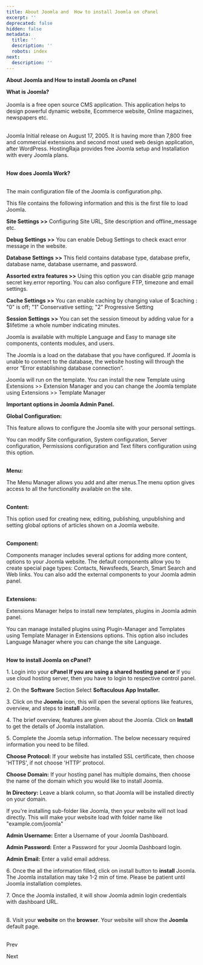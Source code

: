 ```yaml
---
title: About Joomla and  How to install Joomla on cPanel
excerpt: ''
deprecated: false
hidden: false
metadata:
  title: ''
  description: ''
  robots: index
next:
  description: ''
---
```


<div class="page-header">
</div>

<div itemprop="articleBody">
<span style={{fontSize: "xx-large"}}><strong>About Joomla and  How to install Joomla on cPanel</strong></span>
<p dir="ltr" style={{textAlign: "center"}}><strong><span style={{fontSize: "x-large"}}> </span></strong></p>
<p dir="ltr"><span style={{fontSize: "large"}}><strong><span style={{fontSize: "x-large", fontFamily: "georgia, palatino"}}>What is Joomla?</span><br /><br /></strong></span><span style={{fontSize: "large"}}>Joomla is a free open source CMS application.  This application helps to design powerful dynamic website, Ecommerce website, Online magazines, newspapers etc.<br /><br /> </span></p>
<p dir="ltr"><span style={{fontSize: "large"}}>Joomla Initial release on August 17, 2005. It is having more than 7,800 free and commercial extensions and second most used web design application, after WordPress. HostingRaja</span><span style={{fontSize: "large"}}> provides free Joomla setup and Installation with every Joomla plans.</span></p>
<p dir="ltr"><span style={{fontSize: "large"}}><br /><strong><span style={{fontSize: "x-large", fontFamily: "georgia, palatino"}}>How does Joomla Work?</span><br /><br /></strong></span></p>
<p dir="ltr"><span style={{fontSize: "large"}}>The main configuration file of the Joomla is configuration.php. </span></p>
<p dir="ltr"><span style={{fontSize: "large"}}>This file contains the following information and this is the first file to load Joomla.</span></p>
<p><span style={{fontSize: "large"}}> </span></p>
<p dir="ltr"><span style={{fontSize: "large"}}><strong>Site Settings &gt;&gt;</strong> Configuring Site URL, Site description and offline_message etc.</span></p>
<p dir="ltr"><span style={{fontSize: "large"}}><strong>Debug Settings &gt;&gt;</strong> You can enable Debug Settings to check exact error message in the website.</span></p>
<p dir="ltr"><span style={{fontSize: "large"}}><strong>Database Settings &gt;&gt;</strong> This field contains database type, database prefix, database name, database username, and password.</span></p>
<p dir="ltr"><span style={{fontSize: "large"}}><strong>Assorted extra features &gt;&gt;</strong> Using this option you can disable gzip manage secret key.error reporting. You can also configure FTP, timezone and email settings.</span></p>
<p dir="ltr"><span style={{fontSize: "large"}}><strong>Cache Settings &gt;&gt;</strong> You can enable caching by changing value of $caching : "0" is off; "1" Conservative setting; "2" Progressive Setting</span></p>
<p dir="ltr"><span style={{fontSize: "large"}}><strong>Session Settings &gt;&gt;</strong> You can set the session timeout by adding value for a $lifetime :a whole number indicating minutes.</span></p>
<p><span style={{fontSize: "large"}}> </span></p>
<p dir="ltr"><span style={{fontSize: "large"}}>Joomla is available with multiple Language and Easy to manage site components, contents modules, and users. </span></p>
<p><span style={{fontSize: "large"}}> </span></p>
<p dir="ltr"><span style={{fontSize: "large"}}>The Joomla is a load on the database that you have configured. If Joomla is unable to connect to the database, the website hosting will through the error “Error establishing database connection”.</span></p>
<p><span style={{fontSize: "large"}}> </span></p>
<p dir="ltr"><span style={{fontSize: "large"}}>Joomla will run on the template. You can install the new Template using Extensions &gt;&gt; Extension Manager and you can change the  Joomla template using  Extensions &gt;&gt; Template Manager</span></p>
<p><span style={{fontSize: "large"}}> </span></p>
<span style={{fontSize: "x-large", fontFamily: "georgia, palatino"}}><strong>Important options in Joomla Admin Panel.</strong></span>
<div><strong><span style={{fontSize: "large"}}> </span></strong></div>
<p dir="ltr"><span style={{fontFamily: "georgia, palatino", fontSize: "x-large"}}><strong>Global Configuration:<br /></strong></span></p>
<p dir="ltr"><span style={{fontSize: "large"}}>This feature allows to configure the Joomla site with your personal settings.</span></p>
<p dir="ltr"><span style={{fontSize: "large"}}>You can modify Site configuration,  System configuration, Server configuration, Permissions configuration and Text filters configuration using this option.<br /><br /></span></p>
<p dir="ltr"><strong><span style={{fontSize: "large"}}><span style={{fontSize: "x-large", fontFamily: "georgia, palatino"}}>Menu:</span><br /> </span></strong></p>
<p dir="ltr"><span style={{fontSize: "large"}}>The Menu Manager allows you add and alter menus.The menu option gives access to all the functionality available on the site.<br /><br /></span></p>
<p dir="ltr"><strong><span style={{fontSize: "large"}}><span style={{fontFamily: "georgia, palatino", fontSize: "x-large"}}>Content:</span><br /></span></strong></p>
<p dir="ltr"><span style={{fontSize: "large"}}>This option used for creating new, editing, publishing, unpublishing and setting global options of articles shown on a Joomla website.<br /><br /></span></p>
<p dir="ltr"><strong><span style={{fontSize: "large"}}><span style={{fontFamily: "georgia, palatino", fontSize: "x-large"}}>Component:</span><br /></span></strong></p>
<p dir="ltr"><span style={{fontSize: "large"}}>Components manager includes several options for adding more content, options to your Joomla website. The default components allow you to create special page types: Contacts, Newsfeeds, Search, Smart Search and Web links. You can also add the external components to your Joomla admin panel.<br /><br /></span></p>
<p dir="ltr"><strong><span style={{fontSize: "large"}}><span style={{fontFamily: "georgia, palatino", fontSize: "x-large"}}>Extensions:</span><br /> </span></strong></p>
<p dir="ltr"><span style={{fontSize: "large"}}>Extensions Manager helps to install new templates, plugins in Joomla admin panel. </span></p>
<p dir="ltr"><span style={{fontSize: "large"}}>You can manage installed plugins using Plugin-Manager and  Templates using Template Manager in Extensions options. This option also includes Language Manager where you can change the site Language.<br /><br /></span></p>
<span style={{fontSize: "x-large", fontFamily: "georgia, palatino"}}><strong>How to install Joomla on cPanel?</strong></span>
<p><span style={{fontSize: "large"}}> </span></p>
<p dir="ltr"><span style={{fontSize: "large"}}>1. Login into your <strong>cPanel If you are using a shared hosting panel or </strong>If you use cloud hosting server, then you have to login to respective control panel.</span></p>
<p dir="ltr"><span style={{fontSize: "large"}}>2. On the <strong>Software</strong> Section Select <strong>Softaculous App Installer.</strong></span></p>
<p dir="ltr"><span style={{fontSize: "large"}}></span></p>
<p><span style={{fontSize: "large"}}> </span></p>
<p dir="ltr"><span style={{fontSize: "large"}}>3. Click on the <strong>Joomla</strong> icon, this will open the several options like features, overview, and steps to <strong>install</strong> Joomla.</span></p>
<p><span style={{fontSize: "large"}}> </span></p>
<p dir="ltr"><span style={{fontSize: "large"}}></span></p>
<p><span style={{fontSize: "large"}}> </span></p>
<p dir="ltr"><span style={{fontSize: "large"}}>4. The brief overview, features are given about the Joomla.  Click on <strong>Install</strong> to get the details of Joomla installation.</span></p>
<p><span style={{fontSize: "large"}}> </span></p>
<p dir="ltr"><span style={{fontSize: "large"}}></span></p>
<p><span style={{fontSize: "large"}}> </span></p>
<p dir="ltr"><span style={{fontSize: "large"}}>5. Complete the Joomla setup information. The below necessary required information you need to be filled.</span></p>
<p><span style={{fontSize: "large"}}> </span></p>
<p dir="ltr"><span style={{fontSize: "large"}}></span></p>
<p dir="ltr"><span style={{fontSize: "large"}}><strong>Choose Protocol:</strong> If your website has installed SSL certificate, then choose 'HTTPS', if not choose 'HTTP' protocol.</span></p>
<p><span style={{fontSize: "large"}}> </span></p>
<p dir="ltr"><span style={{fontSize: "large"}}><strong>Choose Domain:</strong> If your hosting panel has multiple domains, then choose the name of the domain which you would like to install Joomla.</span></p>
<p><span style={{fontSize: "large"}}> </span></p>
<p dir="ltr"><span style={{fontSize: "large"}}><strong>In Directory:</strong> Leave a blank column, so that Joomla will be installed directly on your domain.</span></p>
<p dir="ltr"><span style={{fontSize: "large"}}>If you're installing sub-folder like Joomla, then your website will not load directly. This will make your website load with folder name like "example.com/joomla"</span></p>
<p><span style={{fontSize: "large"}}> </span></p>
<p dir="ltr"><span style={{fontSize: "large"}}><strong>Admin Username:</strong> Enter a Username of your Joomla Dashboard.</span></p>
<p><span style={{fontSize: "large"}}> </span></p>
<p dir="ltr"><span style={{fontSize: "large"}}><strong>Admin Password:</strong> Enter a Password for your Joomla Dashboard login.</span></p>
<p><strong><span style={{fontSize: "large"}}> </span></strong></p>
<p dir="ltr"><span style={{fontSize: "large"}}><strong>Admin Email:</strong> Enter a valid email address.</span></p>
<p><span style={{fontSize: "large"}}> </span></p>
<p dir="ltr"><span style={{fontSize: "large"}}>6. Once the all the information filled, click on install button to <strong>install</strong> Joomla. The Joomla installation may take 1-2 min of time. Please be patient until Joomla installation completes.</span></p>
<p><span style={{fontSize: "large"}}> </span></p>
<p dir="ltr"><span style={{fontSize: "large"}}>7. Once the Joomla installed, it will show Joomla admin login credentials with dashboard URL.</span></p>
<p><span id="docs-internal-guid-dcf22cf9-4e50-787f-bcbd-cf3f857fabed" style={{fontSize: "large"}}><br />8. Visit your <strong>website</strong> on the <strong>browser</strong>. Your website will show the <strong>Joomla</strong> default page.<br /><br /></span></p> </div>

<span class="icon-chevron-left" aria-hidden="true"></span> <span aria-hidden="true">Prev</span> 

<span aria-hidden="true">Next</span> <span class="icon-chevron-right" aria-hidden="true"></span> 

</div>